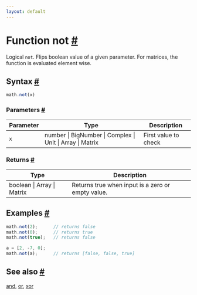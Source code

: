 ```yaml
---
layout: default
---
```


<h1 id="function-not">Function not <a href="#function-not" title="Permalink">#</a></h1>

Logical `not`. Flips boolean value of a given parameter.
For matrices, the function is evaluated element wise.


<h2 id="syntax">Syntax <a href="#syntax" title="Permalink">#</a></h2>

```js
math.not(x)
```

<h3 id="parameters">Parameters <a href="#parameters" title="Permalink">#</a></h3>

Parameter | Type | Description
--------- | ---- | -----------
`x` | number &#124; BigNumber &#124; Complex &#124; Unit &#124; Array &#124; Matrix | First value to check

<h3 id="returns">Returns <a href="#returns" title="Permalink">#</a></h3>

Type | Description
---- | -----------
boolean &#124; Array &#124; Matrix |  Returns true when input is a zero or empty value.


<h2 id="examples">Examples <a href="#examples" title="Permalink">#</a></h2>

```js
math.not(2);      // returns false
math.not(0);      // returns true
math.not(true);   // returns false

a = [2, -7, 0];
math.not(a);      // returns [false, false, true]
```


<h2 id="see-also">See also <a href="#see-also" title="Permalink">#</a></h2>

[and](and.html),
[or](or.html),
[xor](xor.html)


<!-- Note: This file is automatically generated from source code comments. Changes made in this file will be overridden. -->
